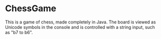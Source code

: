 # ChessGame
 This is a game of chess, made completely in Java. The board is viewed as Unicode symbols in the console and is controlled with a string input, such as "b7 to b6".
